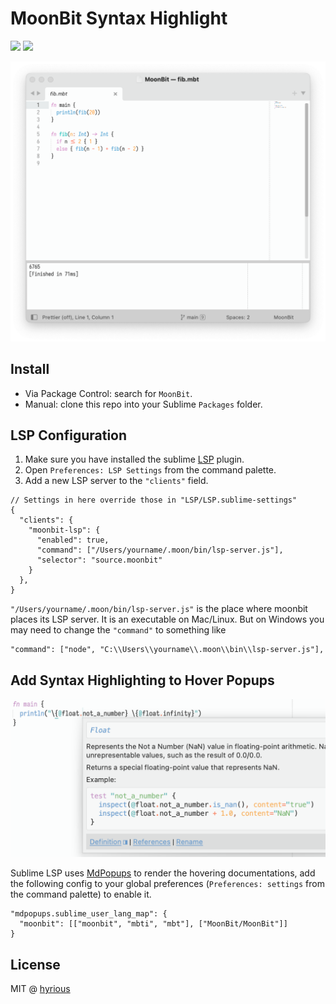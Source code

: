 # MoonBit Syntax Highlight

[![](https://img.shields.io/badge/license-MIT-brightgreen)](./LICENSE.txt)
[![](https://img.shields.io/badge/Sublime%20Text-4-ff9800)](https://www.sublimetext.com/blog/articles/sublime-text-4)

<p align="center">
  <picture>
    <source media="(prefers-color-scheme: dark)" srcset="./images/screenshot-dark.png">
    <source media="(prefers-color-scheme: light)" srcset="./images/screenshot-light.png">
    <img alt="screenshot" src="./images/screenshot-light.png">
  </picture>
</p>

## Install

- Via Package Control: search for `MoonBit`.
- Manual: clone this repo into your Sublime `Packages` folder.

## LSP Configuration

1. Make sure you have installed the sublime [LSP](https://github.com/sublimelsp/LSP) plugin.
2. Open `Preferences: LSP Settings` from the command palette.
3. Add a new LSP server to the `"clients"` field.

```jsonc
// Settings in here override those in "LSP/LSP.sublime-settings"
{
  "clients": {
    "moonbit-lsp": {
      "enabled": true,
      "command": ["/Users/yourname/.moon/bin/lsp-server.js"],
      "selector": "source.moonbit"
    }
  },
}
```

`"/Users/yourname/.moon/bin/lsp-server.js"` is the place where moonbit places its LSP server.
It is an executable on Mac/Linux. But on Windows you may need to change the `"command"` to something like

```jsonc
"command": ["node", "C:\\Users\\yourname\\.moon\\bin\\lsp-server.js"],
```

## Add Syntax Highlighting to Hover Popups

<p align="center">
  <picture>
    <source media="(prefers-color-scheme: dark)" srcset="./images/popup-dark.png">
    <source media="(prefers-color-scheme: light)" srcset="./images/popup-light.png">
    <img alt="popup" src="./images/popup-light.png" width="534">
  </picture>
</p>

Sublime LSP uses [MdPopups](https://facelessuser.github.io/sublime-markdown-popups/settings/#mdpopupssublime_user_lang_map) to render the hovering documentations, add the following config to your global preferences (`Preferences: settings` from the command palette) to enable it.

```jsonc
"mdpopups.sublime_user_lang_map": {
  "moonbit": [["moonbit", "mbti", "mbt"], ["MoonBit/MoonBit"]]
}
```

## License

MIT @ [hyrious](https://github.com/hyrious)
